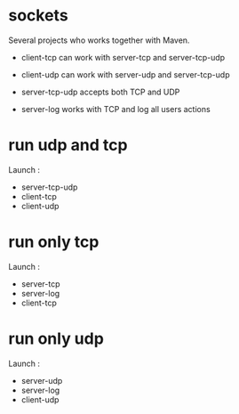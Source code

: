 # sockets

Several projects who works together with Maven.		

- client-tcp can work with server-tcp and server-tcp-udp		

- client-udp can work with server-udp and server-tcp-udp		

- server-tcp-udp accepts both TCP and UDP		

- server-log works with TCP and log all users actions

# run udp and tcp

Launch :      
- server-tcp-udp
- client-tcp
- client-udp

# run only tcp

Launch :    
- server-tcp
- server-log
- client-tcp

# run only udp

Launch :    
- server-udp
- server-log
- client-udp